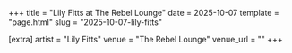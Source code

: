 +++
title = "Lily Fitts at The Rebel Lounge"
date = 2025-10-07
template = "page.html"
slug = "2025-10-07-lily-fitts"

[extra]
artist = "Lily Fitts"
venue = "The Rebel Lounge"
venue_url = ""
+++

